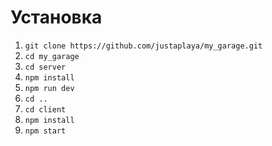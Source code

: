 # Установка
1. `git clone https://github.com/justaplaya/my_garage.git`
2. `cd my_garage`
3. `cd server`
4. `npm install`
5. `npm run dev`
6. `cd ..`
7. `cd client`
8. `npm install`
9. `npm start`